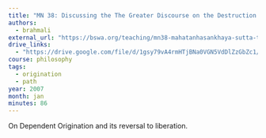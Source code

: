 ```yaml
---
title: "MN 38: Discussing the The Greater Discourse on the Destruction of Craving"
authors:
  - brahmali
external_url: "https://bswa.org/teaching/mn38-mahatanhasankhaya-sutta-the-greater-discourse-on-the-destruction-of-craving-with-ajahn-brahmali/"
drive_links:
  - "https://drive.google.com/file/d/1gsy79vA4rmHTjBNa0VGN5VdDlZzGbZc1/view?usp=drivesdk"
course: philosophy
tags:
  - origination
  - path
year: 2007
month: jan
minutes: 86
---
```


On Dependent Origination and its reversal to liberation.
